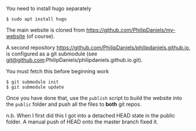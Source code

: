 You need to install hugo separately

    $ sudo apt install hugo

The main website is cloned from https://github.com/PhilipDaniels/my-website
(of course).

A second repository https://github.com/PhilipDaniels/philipdaniels.github.io,
is configured as a git submodule (see git@github.com:PhilipDaniels/philipdaniels.github.io.git).

You must fetch this before beginning work

    $ git submodule init
    $ git submodule update

Once you have done that, use the `publish` script to build the website into the `public`
folder and push all the files to **both** git repos.

n.b. When I first did this I got into a detached HEAD state in the public folder.
A manual push of HEAD onto the master branch fixed it.

